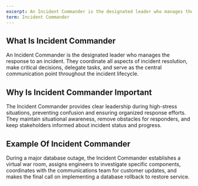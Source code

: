 ```yaml
---
excerpt: An Incident Commander is the designated leader who manages the response to an incident.
term: Incident Commander
---
```

## What Is Incident Commander

An Incident Commander is the designated leader who manages the response to an incident. They coordinate all aspects of incident resolution, make critical decisions, delegate tasks, and serve as the central communication point throughout the incident lifecycle.

## Why Is Incident Commander Important

The Incident Commander provides clear leadership during high-stress situations, preventing confusion and ensuring organized response efforts. They maintain situational awareness, remove obstacles for responders, and keep stakeholders informed about incident status and progress.

## Example Of Incident Commander

During a major database outage, the Incident Commander establishes a virtual war room, assigns engineers to investigate specific components, coordinates with the communications team for customer updates, and makes the final call on implementing a database rollback to restore service.